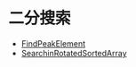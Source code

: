 # **二分搜索**

* [FindPeakElement](./FindPeakElement.md)
* [SearchinRotatedSortedArray](./SearchinRotatedSortedArray.md) 